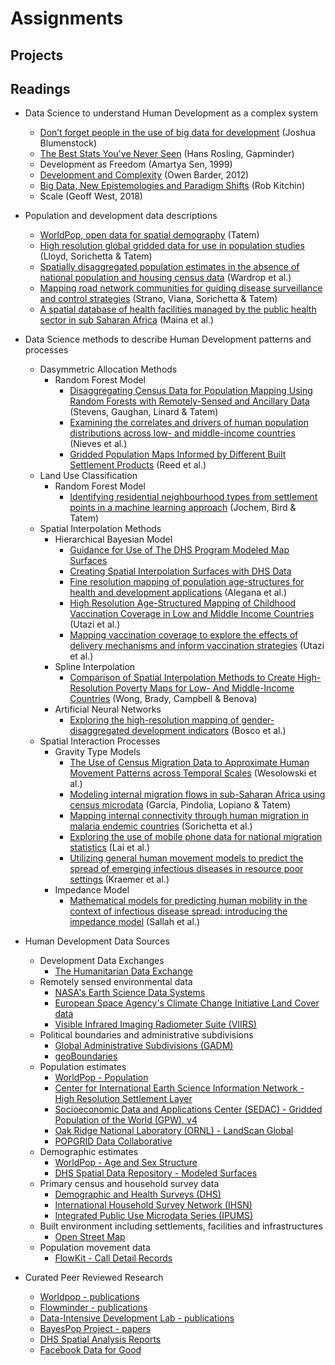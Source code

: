 # Assignments

## Projects

## Readings

- Data Science to understand Human Development as a complex system 
  - <a href = "https://www.nature.com/magazine-assets/d41586-018-06215-5/d41586-018-06215-5.pdf">Don’t forget people in the use of big data for development</a> (Joshua Blumenstock)
  - <a href = "https://www.gapminder.org/videos/ted-talks/hans-rosling-ted-2006-debunking-myths-about-the-third-world/"> The Best Stats You've Never Seen</a> (Hans Rosling, Gapminder)
  -  Development as Freedom (Amartya Sen, 1999)
  - <a href = "https://www.youtube.com/watch?v=02EZPxPcFqs"> Development and Complexity</a> (Owen Barder, 2012)
  - <a href = "http://journals.sagepub.com/doi/pdf/10.1177/2053951714528481"> Big Data, New Epistemologies and Paradigm Shifts</a> (Rob Kitchin)
  - Scale (Geoff West, 2018)

- Population and development data descriptions
  - <a href = "https://www.nature.com/articles/sdata20174"> WorldPop, open data for spatial demography</a> (Tatem)
  - <a href = "https://www.ncbi.nlm.nih.gov/pmc/articles/PMC5283062/"> High resolution global gridded data for use in population studies</a> (Lloyd, Sorichetta & Tatem)
  - <a href = "https://www.pnas.org/content/pnas/115/14/3529.full.pdf"> Spatially disaggregated population estimates
in the absence of national population and housing census data</a> (Wardrop et al.)
  - <a href = "https://www.nature.com/articles/s41598-018-22969-4"> Mapping road network communities for guiding disease surveillance and control strategies</a> (Strano, Viana, Sorichetta & Tatem)
  - <a href = "https://www.nature.com/articles/s41597-019-0142-2"> A spatial database of health facilities managed by the public health sector in sub Saharan Africa</a> (Maina et al.)

- Data Science methods to describe Human Development patterns and processes
  - Dasymmetric Allocation Methods 
     - Random Forest Model
         - <a href = "https://journals.plos.org/plosone/article/file?id=10.1371/journal.pone.0107042&type=printable"> Disaggregating Census Data for Population Mapping Using Random Forests with Remotely-Sensed and Ancillary Data</a> (Stevens, Gaughan, Linard & Tatem)
         - <a href = "https://www.ncbi.nlm.nih.gov/pmc/articles/PMC5746564/pdf/rsif20170401.pdf"> Examining the correlates and drivers of human population distributions across low- and middle-income countries</a> (Nieves et al.)
         - <a href = "https://www.mdpi.com/2306-5729/3/3/33/htm"> Gridded Population Maps Informed by Different Built Settlement Products</a> (Reed et al.)
  - Land Use Classification
     - Random Forest Model
         - <a href = "https://www.sciencedirect.com/science/article/pii/S0198971517304210"> Identifying residential neighbourhood types from settlement points in a machine learning approach</a> (Jochem, Bird & Tatem)
  - Spatial Interpolation Methods
     - Hierarchical Bayesian Model
         - <a href = "https://dhsprogram.com/publications/publication-SAR14-Spatial-Analysis-Reports.cfm"> Guidance for Use of The DHS Program Modeled Map Surfaces</a>
         - <a href = "https://dhsprogram.com/publications/publication-SAR11-Spatial-Analysis-Reports.cfm"> Creating Spatial Interpolation Surfaces with DHS Data</a>
         - <a href = "https://royalsocietypublishing.org/doi/pdf/10.1098/rsif.2015.0073"> Fine resolution mapping of population age-structures for health and development applications</a> (Alegana et al.)
         - <a href = "https://pubmed.ncbi.nlm.nih.gov/29454519/"> High Resolution Age-Structured Mapping of Childhood Vaccination Coverage in Low and Middle Income Countries</a> (Utazi et al.)
         - <a href = "https://www.nature.com/articles/s41467-019-09611-1"> Mapping vaccination coverage to explore the effects of delivery mechanisms and inform vaccination strategies</a> (Utazi et al.)
     - Spline Interpolation
         - <a href = "https://pubmed.ncbi.nlm.nih.gov/30333244/"> Comparison of Spatial Interpolation Methods to Create High-Resolution Poverty Maps for Low- And Middle-Income Countries</a> (Wong, Brady, Campbell & Benova)
     - Artificial Neural Networks
         - <a href = "https://royalsocietypublishing.org/doi/pdf/10.1098/rsif.2016.0825"> Exploring the high-resolution mapping of gender-disaggregated development indicators</a> (Bosco et al.)
  - Spatial Interaction Processes
     - Gravity Type Models
         - <a href = "https://journals.plos.org/plosone/article?id=10.1371/journal.pone.0052971"> The Use of Census Migration Data to Approximate Human Movement Patterns across Temporal Scales</a> (Wesolowski et al.)
         - <a href = "https://academic.oup.com/migration/article/3/1/89/2413406"> Modeling internal migration flows in sub-Saharan Africa using census microdata</a> (Garcia, Pindolia, Lopiano & Tatem)
         - <a href = "https://www.nature.com/articles/sdata201666.pdf"> Mapping internal connectivity through human migration in malaria endemic countries</a> (Sorichetta et al.)
         - <a href = "https://www.nature.com/articles/s41599-019-0242-9.pdf"> Exploring the use of mobile phone data for national migration statistics</a> (Lai et al.)
         - <a href = "https://www.nature.com/articles/s41598-019-41192-3.pdf"> Utilizing general human movement models to predict the spread of emerging infectious diseases in resource poor settings</a> (Kraemer et al.)
     -  Impedance Model
         - <a href = "https://ij-healthgeographics.biomedcentral.com/track/pdf/10.1186/s12942-017-0115-7"> Mathematical models for predicting human mobility in the context of infectious disease spread: introducing the impedance model</a> (Sallah et al.)

- Human Development Data Sources
  - Development Data Exchanges
     - <a href = "https://data.humdata.org"> The Humanitarian Data Exchange</a>
  - Remotely sensed environmental data
     - <a href = "https://earthdata.nasa.gov"> NASA's Earth Science Data Systems</a> 
     - <a href = "https://maps.elie.ucl.ac.be/CCI/viewer/"> European Space Agency's Climate Change Initiative Land Cover data</a>
     - <a href = "https://ngdc.noaa.gov/eog/viirs/download_dnb_composites.html"> Visible Infrared Imaging Radiometer Suite (VIIRS)</a>
  - Political boundaries and administrative subdivisions
     - <a href = "https://www.gadm.org"> Global Administrative Subdivisions (GADM)</a>
     - <a href = "https://www.geoboundaries.org"> geoBoundaries</a>
  - Population estimates
     - <a href = "https://www.worldpop.org/"> WorldPop - Population</a>
     - <a href = "https://ciesin.columbia.edu/data/hrsl/"> Center for International Earth Science Information Network - High Resolution Settlement Layer </a>
     - <a href = "https://sedac.ciesin.columbia.edu/data/collection/gpw-v4"> Socioeconomic Data and Applications Center (SEDAC) - Gridded Population of the World (GPW), v4</a>
     - <a href = "https://landscan.ornl.gov"> Oak Ridge National Laboratory (ORNL) - LandScan Global</a>
     - <a href = "https://www.popgrid.org"> POPGRID Data Collaborative</a>
   - Demographic estimates
     - <a href = "https://www.worldpop.org/project/categories?id=8"> WorldPop - Age and Sex Structure</a>
     - <a href = "https://spatialdata.dhsprogram.com/modeled-surfaces/"> DHS Spatial Data Repository - Modeled Surfaces</a>
   - Primary census and household survey data
     - <a href = "https://dhsprogram.com"> Demographic and Health Surveys (DHS)</a>
     - <a href = "https://catalog.ihsn.org/"> International Household Survey Network (IHSN)</a>
     - <a href = "https://ipums.org"> Integrated Public Use Microdata Series (IPUMS)</a>
   - Built environment including settlements, facilities and infrastructures
     - <a href = "https://www.openstreetmap.org/"> Open Street Map</a>
   - Population movement data
     - <a href = "https://flowkit.xyz"> FlowKit - Call Detail Records</a>

- Curated Peer Reviewed Research
   - <a href = "https://www.worldpop.org/publications"> Worldpop - publications</a>
   - <a href = "https://web.flowminder.org/work/research-innovation"> Flowminder - publications</a>
   - <a href = "https://didl.berkeley.edu/publications/"> Data-Intensive Development Lab - publications</a>
   - <a href = "https://bayespop.csss.washington.edu/papers/"> BayesPop Project - papers</a>
   - <a href = "https://dhsprogram.com/search/index.cfm?bydoctype=publication&bypubtype=45"> DHS Spatial Analysis Reports</a>
   - <a href = "https://dataforgood.fb.com/research/"> Facebook Data for Good</a>


